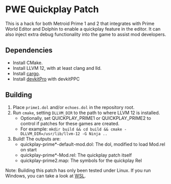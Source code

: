 # PWE Quickplay Patch
This is a hack for both Metroid Prime 1 and 2 that integrates with Prime World Editor and Dolphin to enable a quickplay feature in the editor. It can also inject extra debug functionality into the game to assist mod developers.

## Dependencies
* Install CMake.
* Install LLVM 12, with at least clang and lld.
* Install [cargo](https://doc.rust-lang.org/cargo/getting-started/installation.html).
* Install [devkitPro](https://devkitpro.org/wiki/Getting_Started) with devkitPPC

## Building
1. Place `prime1.dol` and/or `echoes.dol` in the repository root.
2. Run `cmake`, setting `DLLVM_DIR` to the path to where LLVM 12 is installed.
    * Optionally, set QUICKPLAY_PRIME1 or QUICKPLAY_PRIME2 to control if patches for these games are created.
    * For example: `mkdir build && cd build && cmake -DLLVM_DIR=/usr/lib/llvm-12 -G Ninja ..`
3. Build! The outputs are:
    * quickplay-prime*-default-mod.dol: The dol, modified to load Mod.rel on start
    * quickplay-prime*-Mod.rel: The quickplay patch itself
    * quickplay-prime2.map: The symbols for the quickplay Rel

Note: Building this patch has only been tested under Linux. If you run Windows, you can take a look at [WSL](https://docs.microsoft.com/en-us/windows/wsl/install-win10).